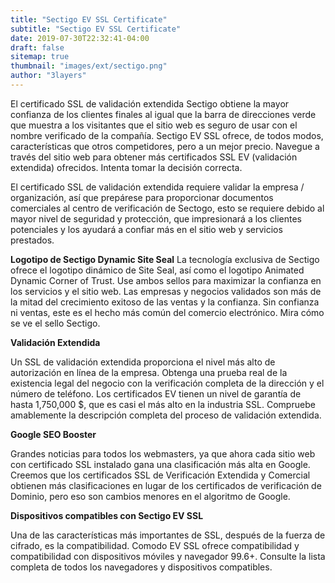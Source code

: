 ```yaml
---
title: "Sectigo EV SSL Certificate"
subtitle: "Sectigo EV SSL Certificate"
date: 2019-07-30T22:32:41-04:00
draft: false
sitemap: true
thumbnail: "images/ext/sectigo.png"
author: "3layers"
---
```


El certificado SSL de validación extendida Sectigo obtiene la mayor confianza de los clientes finales al igual que la barra de direcciones verde que muestra a los visitantes que el sitio web es seguro de usar con el nombre verificado de la compañía. Sectigo EV SSL ofrece, de todos modos, características que otros competidores, pero a un mejor precio. Navegue a través del sitio web para obtener más certificados SSL EV (validación extendida) ofrecidos. Intenta tomar la decisión correcta.

El certificado SSL de validación extendida requiere validar la empresa / organización, así que prepárese para proporcionar documentos comerciales al centro de verificación de Sectogo, esto se requiere debido al mayor nivel de seguridad y protección, que impresionará a los clientes potenciales y los ayudará a confiar más en el sitio web y servicios prestados.

**Logotipo de Sectigo Dynamic Site Seal**
La tecnología exclusiva de Sectigo ofrece el logotipo dinámico de Site Seal, así como el logotipo Animated Dynamic Corner of Trust. Use ambos sellos para maximizar la confianza en los servicios y el sitio web. Las empresas y negocios validados son más de la mitad del crecimiento exitoso de las ventas y la confianza. Sin confianza ni ventas, este es el hecho más común del comercio electrónico. Mira cómo se ve el sello Sectigo.

**Validación Extendida**

Un SSL de validación extendida proporciona el nivel más alto de autorización en línea de la empresa. Obtenga una prueba real de la existencia legal del negocio con la verificación completa de la dirección y el número de teléfono. Los certificados EV tienen un nivel de garantía de hasta 1,750,000 $, que es casi el más alto en la industria SSL. Compruebe amablemente la descripción completa del proceso de validación extendida.

**Google SEO Booster**

Grandes noticias para todos los webmasters, ya que ahora cada sitio web con certificado SSL instalado gana una clasificación más alta en Google. Creemos que los certificados SSL de Verificación Extendida y Comercial obtienen más clasificaciones en lugar de los certificados de verificación de Dominio, pero eso son cambios menores en el algoritmo de Google.

**Dispositivos compatibles con Sectigo EV SSL**

Una de las características más importantes de SSL, después de la fuerza de cifrado, es la compatibilidad. Comodo EV SSL ofrece compatibilidad y compatibilidad con dispositivos móviles y navegador 99.6+. Consulte la lista completa de todos los navegadores y dispositivos compatibles.